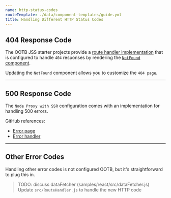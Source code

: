 ```yaml
---
name: http-status-codes
routeTemplate: ./data/component-templates/guide.yml
title: Handling Different HTTP Status Codes
---
```


## 404 Response Code
The OOTB JSS starter projects provide a [route handler implementation](https://github.com/Sitecore/jss/blob/dev/samples/react/src/RouteHandler.js) that is configured to handle `404` responses by rendering the [`NotFound` component](https://github.com/Sitecore/jss/blob/dev/samples/react/src/NotFound.js).

Updating the `NotFound` component allows you to customize the `404 page`.

---

## 500 Response Code
The `Node Proxy with SSR` configuration comes with an implementation for handling 500 errors.

GitHub references:
- [Error page](https://github.com/Sitecore/jss/blob/dev/samples/node-headless-ssr-proxy/error.html)
- [Error handler](https://github.com/Sitecore/jss/blob/dev/samples/node-headless-ssr-proxy/config.js#:~:text=onError)

---

## Other Error Codes
Handling other error codes is not configured OOTB, but it's straightforward to plug this in.

> TODO: discuss dataFetcher (samples/react/src/dataFetcher.js)
> Update `src/RouteHandler.js` to handle the new HTTP code